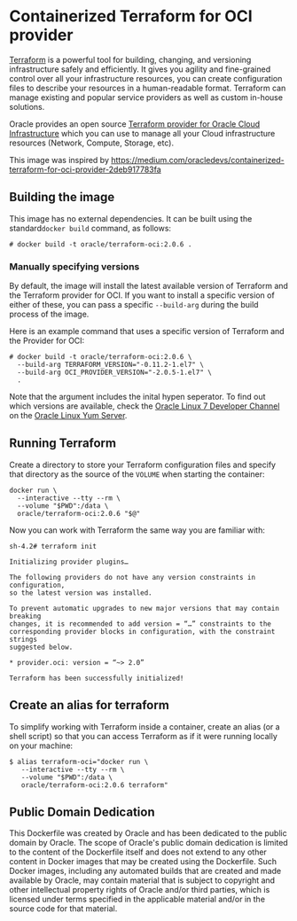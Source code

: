 # Containerized Terraform for OCI provider

[Terraform](https://www.terraform.io/) is a powerful tool for building, changing, and versioning infrastructure safely and efficiently. It gives you agility and fine-grained control over all your infrastructure resources, you can create configuration files to describe your resources in a human-readable format. Terraform can manage existing and popular service providers as well as custom in-house solutions. 

Oracle provides an open source [Terraform provider for Oracle Cloud Infrastructure](https://github.com/oracle/terraform-provider-oci) which you can use to manage all your Cloud infrastructure resources (Network, Compute, Storage, etc).

This image was inspired by https://medium.com/oracledevs/containerized-terraform-for-oci-provider-2deb917783fa

## Building the image

This image has no external dependencies. It can be built using the standard`docker build` command, as follows: 

```
# docker build -t oracle/terraform-oci:2.0.6 .
```

### Manually specifying versions

By default, the image will install the latest available version of Terraform and the Terraform provider for OCI. If you want to install a specific version of either of these, you can pass a specific `--build-arg` during the build process of the image.

Here is an example command that uses a specific version of Terraform and the Provider for OCI:

```
# docker build -t oracle/terraform-oci:2.0.6 \
  --build-arg TERRAFORM_VERSION="-0.11.2-1.el7" \
  --build-arg OCI_PROVIDER_VERSION="-2.0.5-1.el7" \
  .
```

Note that the argument includes the inital hypen seperator. To find out which versions are available, check the [Oracle Linux 7 Developer Channel](http://yum.oracle.com/repo/OracleLinux/OL7/developer/x86_64/index.html) on the [Oracle Linux Yum Server](http://yum.oracle.com).

## Running Terraform

Create a directory to store your Terraform configuration files and specify that directory as the source of the `VOLUME` when starting the container:

```
docker run \
  --interactive --tty --rm \
  --volume "$PWD":/data \
  oracle/terraform-oci:2.0.6 "$@"
```

Now you can work with Terraform the same way you are familiar with:

```
sh-4.2# terraform init

Initializing provider plugins…

The following providers do not have any version constraints in configuration,
so the latest version was installed.

To prevent automatic upgrades to new major versions that may contain breaking
changes, it is recommended to add version = “…” constraints to the
corresponding provider blocks in configuration, with the constraint strings
suggested below.

* provider.oci: version = “~> 2.0”

Terraform has been successfully initialized!
```
## Create an alias for terraform

To simplify working with Terraform inside a container, create an alias (or a shell script) so that you can access Terraform as if it were running locally on your machine:

```
$ alias terraform-oci="docker run \
   --interactive --tty --rm \
   --volume "$PWD":/data \
   oracle/terraform-oci:2.0.6 terraform"
```
## Public Domain Dedication

This Dockerfile was created by Oracle and has been dedicated to the public domain by Oracle.  The scope of Oracle's public domain dedication is limited to the content of the Dockerfile itself and does not extend to any other content in Docker images that may be created using the Dockerfile. Such Docker images, including any automated builds that are created and made available by Oracle, may contain material that is subject to copyright and other intellectual property rights of Oracle and/or third parties, which is licensed under terms specified in the applicable material and/or in the source code for that material.